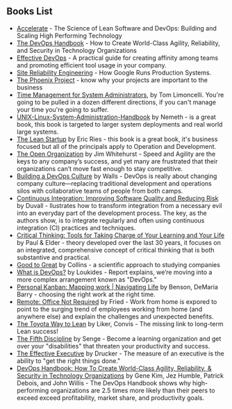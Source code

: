 ## Books List

* [Accelerate](http://a.co/2Rw62KQ) - The Science of Lean Software and DevOps: Building and Scaling High Performing Technology
* [The DevOps Handbook](http://a.co/1ThFKDV) - How to Create World-Class Agility, Reliability, and Security in Technology Organizations
* [Effective DevOps](http://amzn.to/2bzu3cU) - A practical guide for creating affinity among teams and promoting efficient tool usage in your company.
* [Site Reliability Engineering](http://amzn.to/2brE0NA) - How Google Runs Production Systems.
* [The Phoenix Project](http://amzn.to/2bt5AsE) - know why your projects are important to the business
* [Time Management for System Administrators](http://amzn.to/2b5pDci), by Tom Limoncelli. You're going to be pulled in a dozen different directions, if you can't manage your time you're going to suffer.
* [UNIX-Linux-System-Administration-Handbook](http://amzn.to/2bzv9oO) by Nemeth - is a great book, this book is targeted to larger system deployments and real world large systems.
* [The Lean Startup](http://amzn.to/2b3pmvo) by Eric Ries - this book is a great book, it's business focused but all of the principals apply to Operation and Development.
* [The Open Organization](http://amzn.to/2bt6zJ3) by Jim Whitehurst - Speed and Agility are the keys to any company’s success, and yet many are frustrated that their organizations can’t move fast enough to stay competitive.
* [Building a DevOps Culture](http://amzn.to/2bj8G1E) by Walls - DevOps is really about changing company culture—replacing traditional development and operations silos with collaborative teams of people from both camps.
* [Continuous Integration: Improving Software Quality and Reducing Risk](http://amzn.to/2brFeIP) by Duvall - llustrates how to transform integration from a necessary evil into an everyday part of the development process. The key, as the authors show, is to integrate regularly and often using continuous integration (CI) practices and techniques.
* [Critical Thinking: Tools for Taking Charge of Your Learning and Your Life](http://amzn.to/2bzvXKH) by Paul & Elder - theory developed over the last 30 years, it focuses on an integrated, comprehensive concept of critical thinking that is both substantive and practical.
* [Good to Great](http://amzn.to/2bzuTXf) by Collins - a scientific approach to studying companies
* [What is DevOps?](http://amzn.to/2b3qLlG) by Loukides - Report explains, we’re moving into a more complex arrangement known as "DevOps."
* [Personal Kanban: Mapping work | Navigating Life](http://amzn.to/2bjbTi3) by Benson, DeMaria Barry - choosing the right work at the right time.
* [Remote: Office Not Required](http://amzn.to/2b3s4RC) by Fried - Work from home is expored to point to the surging trend of employees working from home (and anywhere else) and explain the challenges and unexpected benefits.
* [The Toyota Way to Lean](http://amzn.to/2b9GYCL) by Liker, Convis - The missing link to long-term Lean success!
* [The Fifth Discipline](http://amzn.to/2b9Igha) by Senge - Become a learning organization and get over your "disabilities" that threaten your productivity and success.
* [The Effective Executive](http://amzn.to/2b6BgTo) by Drucker - The measure of an executive is the ability to "get the right things done."
* [DevOps Handbook: How To Create World-Class Agility, Reliability, & Security in Technology Organizations](http://amzn.to/2fnjTzW) by Gene Kim, Jez Humble, Patrick Debois, and John Willis - The DevOps Handbook shows why high-performing organizations are 2.5 times more likely than their peers to exceed exceed profitability, market share, and productivity goals.
